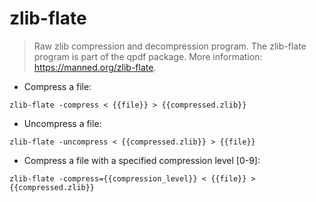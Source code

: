 # zlib-flate

> Raw zlib compression and decompression program.
> The zlib-flate program is part of the qpdf package.
> More information: <https://manned.org/zlib-flate>.

- Compress a file:

`zlib-flate -compress < {{file}} > {{compressed.zlib}}`

- Uncompress a file:

`zlib-flate -uncompress < {{compressed.zlib}} > {{file}}`

- Compress a file with a specified compression level [0-9]:

`zlib-flate -compress={{compression_level}} < {{file}} > {{compressed.zlib}}`
